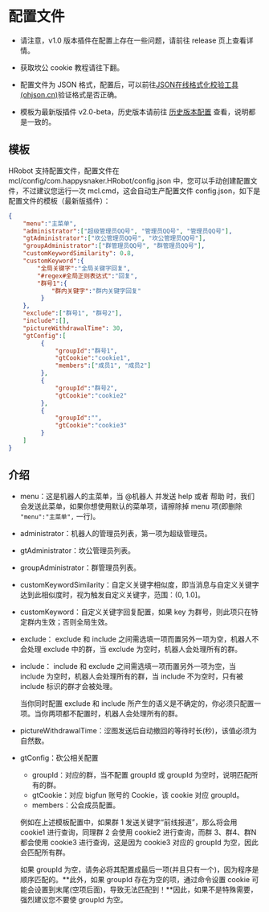 # 配置文件

- 请注意，v1.0 版本插件在配置上存在一些问题，请前往 release 页上查看详情。

- 获取坎公 cookie 教程请往下翻。
- 配置文件为 JSON 格式，配置后，可以前往[JSON在线格式化校验工具 (ohjson.cn)](http://ohjson.cn/)验证格式是否正确。
- 模板为最新版插件 v2.0-beta，历史版本请前往 [历史版本配置](./HISTORY_VERSION.md) 查看，说明都是一致的。

## 模板

HRobot 支持配置文件，配置文件在 mcl/config/com.happysnaker.HRobot/config.json 中，您可以手动创建配置文件，不过建议您运行一次 mcl.cmd，这会自动生产配置文件 config.json，如下是配置文件的模板（最新版插件）：

```json
{
    "menu":"主菜单",
    "administrator":["超级管理员QQ号", "管理员QQ号", "管理员QQ号"],
    "gtAdministrator":["坎公管理员QQ号", "坎公管理员QQ号"],
    "groupAdministrator":["群管理员QQ号", "群管理员QQ号"],
    "customKeywordSimilarity": 0.8,
    "customKeyword":{
        "全局关键字":"全局关键字回复",
        "#regex#全局正则表达式":"回复",
        "群号1":{
            "群内关键字":"群内关键字回复"
         }
    },
    "exclude":["群号1", "群号2"],
    "include":[],
    "pictureWithdrawalTime": 30,
    "gtConfig":[
         {
             "groupId":"群号1",
             "gtCookie":"cookie1",
             "members":["成员1", "成员2"]
         },
         {
             "groupId":"群号2",
             "gtCookie":"cookie2"
         },
         {
             "groupId":"",
             "gtCookie":"cookie3"
         }
    ]
}

```

## 介绍

- menu：这是机器人的主菜单，当 @机器人 并发送 help 或者 帮助 时，我们会发送此菜单，如果你想使用默认的菜单项，请擦除掉 menu 项(即删除 `"menu":"主菜单",` 一行)。

- administrator：机器人的管理员列表，第一项为超级管理员。

- gtAdministrator：坎公管理员列表。

- groupAdministrator：群管理员列表。

- customKeywordSimilarity：自定义关键字相似度，即当消息与自定义关键字达到此相似度时，视为触发自定义关键字，范围：(0, 1.0]。

- customKeyword：自定义关键字回复配置，如果 key 为群号，则此项只在特定群内生效；否则全局生效。

- exclude： exclude 和 include 之间需选填一项而置另外一项为空，机器人不会处理 exclude 中的群，当  exclude 为空时，机器人会处理所有的群。

- include： include 和 exclude 之间需选填一项而置另外一项为空，当  include 为空时，机器人会处理所有的群，当  include 不为空时，只有被 include 标识的群才会被处理。

  当你同时配置 exclude 和 include 所产生的语义是不确定的，你必须只配置一项。当你两项都不配置时，机器人会处理所有的群。

- pictureWithdrawalTime：涩图发送后自动撤回的等待时长(秒)，该值必须为自然数。

- gtConfig：砍公相关配置

  - groupId：对应的群，当不配置 groupId 或 groupId 为空时，说明匹配所有的群。
  - gtCookie：对应 bigfun 账号的 Cookie，该 cookie 对应 groupId。
  - members：公会成员配置。
  
  例如在上述模板配置中，如果群 1 发送关键字“前线报道”，那么将会用 cookie1 进行查询，同理群 2 会使用 cookie2 进行查询，而群 3、群4、群N都会使用 cookie3 进行查询，这是因为 cookie3 对应的 groupId 为空，因此会匹配所有群。
  
  如果 groupId 为空，请务必将其配置成最后一项(并且只有一个)，因为程序是顺序匹配的。**此外，如果 groupId 存在为空的项，通过命令设置 cookie 可能会设置到末尾(空项后面)，导致无法匹配到！**因此，如果不是特殊需要，强烈建议您不要使 groupId 为空。
  
  

